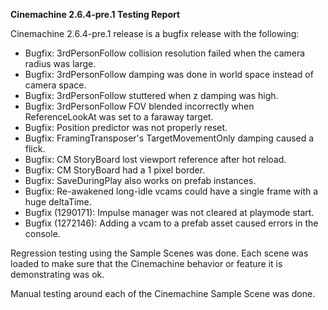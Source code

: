 **Cinemachine 2.6.4-pre.1 Testing Report**

Cinemachine 2.6.4-pre.1 release is a bugfix release with the following:

-  Bugfix: 3rdPersonFollow collision resolution failed when the camera radius was large.
-  Bugfix: 3rdPersonFollow damping was done in world space instead of camera space.
-  Bugfix: 3rdPersonFollow stuttered when z damping was high.
-  Bugfix: 3rdPersonFollow FOV blended incorrectly when ReferenceLookAt was set to a faraway target.
-  Bugfix: Position predictor was not properly reset.
-  Bugfix: FramingTransposer's TargetMovementOnly damping caused a flick.
-  Bugfix: CM StoryBoard lost viewport reference after hot reload.
-  Bugfix: CM StoryBoard had a 1 pixel border.
-  Bugfix: SaveDuringPlay also works on prefab instances.
-  Bugfix: Re-awakened long-idle vcams could have a single frame with a huge deltaTime.
-  Bugfix (1290171): Impulse manager was not cleared at playmode start.
-  Bugfix (1272146): Adding a vcam to a prefab asset caused errors in the console.

Regression testing using the Sample Scenes was done. Each scene was loaded to make sure that the Cinemachine behavior or feature it is demonstrating was ok. 

Manual testing around each of the Cinemachine Sample Scene was done.
